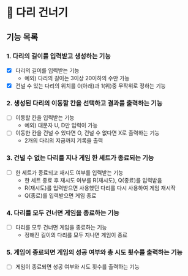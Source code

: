 # 🌉 다리 건너기

## 기능 목록

### 1. 다리의 길이를 입력받고 생성하는 기능
 - [x] 다리의 길이를 입력받는 기능
   - 예외) 다리의 길이는 3이상 20이하의 수만 가능
 - [x] 건널 수 있는 다리의 위치를 0(아래)과 1(위)중 무작위로 정하는 기능

### 2. 생성된 다리의 이동할 칸을 선택하고 결과를 출력하는 기능
 - [ ] 이동할 칸을 입력받는 기능
   - 예외) 대문자 U, D만 입력이 가능
 - [ ] 이동한 칸을 건널 수 있다면 O, 건널 수 없다면 X로 출력하는 기능
   - 2개의 다리의 지금까지 기록을 출력

### 3. 건널 수 없는 다리를 지나 게임 한 세트가 종료되는 기능
 - [ ] 한 세트가 종료되고 재시도 여부를 입력받는 기능
   - 한 세트 종료 후 재시도 여부를 R(재시도), Q(종료)를 입력받음
   - R(재시도)를 입력받으면 사용했던 다리를 다시 사용하여 게임 재시작
   - Q(종료)를 입력받으면 게임 종료
 
### 4. 다리를 모두 건너면 게임을 종료하는 기능
 - [ ] 다리를 모두 건너면 게임을 종료하는 기능
   - 정해진 길이의 다리를 모두 지나면 게임이 종료

### 5. 게임이 종료되면 게임의 성공 여부와 총 시도 횟수를 출력하는 기능
 - [ ] 게임이 종료되면 성공 여부와 시도 횟수를 출력하는 기능